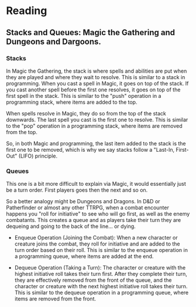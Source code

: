 # Reading

## Stacks and Queues: Magic the Gathering and Dungeons and Dargoons.

### Stacks

In Magic the Gathering, the stack is where spells and abilities are put when they are played and where they wait to resolve. 
This is similar to a stack in programming. When you cast a spell in Magic, it goes on top of the stack. 
If you cast another spell before the first one resolves, it goes on top of the first spell in the stack. 
This is similar to the "push" operation in a programming stack, where items are added to the top.

When spells resolve in Magic, they do so from the top of the stack downwards. 
The last spell you cast is the first one to resolve. This is similar to the "pop" operation in a programming stack, 
where items are removed from the top.

So, in both Magic and programming, the last item added to the stack is the first one to be removed, 
which is why we say stacks follow a "Last-In, First-Out" (LIFO) principle.

### Queues 

This one is a bit more difficult to explain via Magic, it would essentially just be a turn order. First players goes then the next and so on.

So a better analogy might be Dungeons and Dragons. In D&D or Patherfinder or almost any other TTRPG, when a combat encounter happens you "roll for initiative"
to see who will go first, as well as the enemy combatants. This creates a queue and as players take their turn they are dequeing and going to the back of the line... or dying.

  + Enqueue Operation (Joining the Combat): When a new character or creature joins the combat, 
    they roll for initiative and are added to the turn order based on their roll. This is similar to the enqueue operation in a programming queue,
    where items are added at the end.

  + Dequeue Operation (Taking a Turn): The character or creature with the highest initiative roll takes their turn first. 
    After they complete their turn, they are effectively removed from the front of the queue, and the character or creature 
    with the next highest initiative roll takes their turn. This is similar to the dequeue operation in a programming queue, 
    where items are removed from the front.
